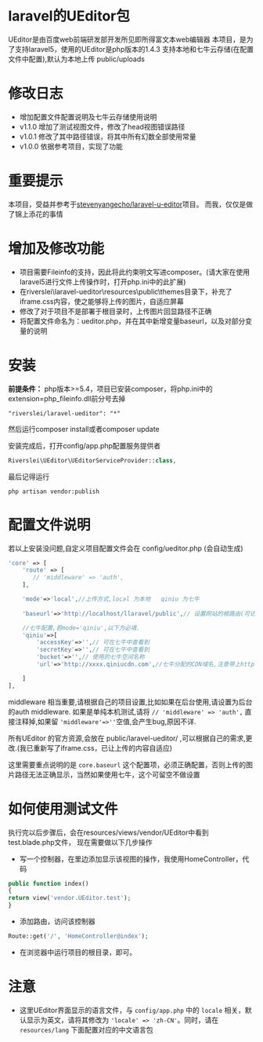 # laravel的UEditor包
UEditor是由百度web前端研发部开发所见即所得富文本web编辑器
本项目，是为了支持laravel5，使用的UEditor是php版本的1.4.3
支持本地和七牛云存储(在配置文件中配置),默认为本地上传 public/uploads

# 修改日志
* 增加配置文件配置说明及七牛云存储使用说明
* v1.1.0 增加了测试视图文件，修改了head视图错误路径
* v1.0.1 修改了其中路径错误，将其中所有幻数全部使用常量
* v1.0.0 依据参考项目，实现了功能

# 重要提示
本项目，受益并参考于[stevenyangecho/laravel-u-editor](https://github.com/stevenyangecho/laravel-u-editor)项目。
而我，仅仅是做了锦上添花的事情


# 增加及修改功能
* 项目需要Fileinfo的支持，因此将此约束明文写进composer。(请大家在使用laravel5进行文件上传操作时，打开php.ini中的此扩展)
* 在riverslei\laravel-ueditor\resources\public\themes目录下，补充了iframe.css内容，使之能够将上传的图片，自适应屏幕
* 修改了对于项目不是部署于根目录时，上传图片回显路径不正确
* 将配置文件命名为：ueditor.php，并在其中新增变量baseurl，以及对部分变量的说明


# 安装
**前提条件：** php版本>=5.4，项目已安装composer，将php.ini中的extension=php_fileinfo.dll前分号去掉
```composer
"riverslei/laravel-ueditor": "*"
```
然后运行composer install或者composer update

安装完成后，打开config/app.php配置服务提供者
```php
Riverslei\UEditor\UEditorServiceProvider::class,
```
最后记得运行
```artisan
php artisan vendor:publish
```

# 配置文件说明
若以上安装没问题,自定义项目配置文件会在 config/ueditor.php  (会自动生成)
```php
'core' => [
    'route' => [
       // 'middleware' => 'auth',
    ],

    'mode'=>'local',//上传方式,local 为本地   qiniu 为七牛
	
	'baseurl'=>'http://localhost/llaravel/public',// 设置网站的根路由(可访问到index.php的路由)

    //七牛配置,若mode='qiniu',以下为必填.
    'qiniu'=>[
        'accessKey'=>'',// 可在七牛中查看到
        'secretKey'=>'',// 可在七牛中查看到
        'bucket'=>'',// 使用的七牛空间名称
        'url'=>'http://xxxx.qiniucdn.com',//七牛分配的CDN域名,注意带上http://

    ]
],
```
middleware 相当重要,请根据自己的项目设置,比如如果在后台使用,请设置为后台的auth middleware.
如果是单纯本机测试,请将 
`// 'middleware' => 'auth',` 直接注释掉,如果留 `'middleware'=>''`空值,会产生bug,原因不详.

所有UEditor 的官方资源,会放在 public/laravel-ueditor/ ,可以根据自己的需求,更改.(我已重新写了iframe.css，已让上传的内容自适应)

这里需要重点说明的是 `core.baseurl` 这个配置项，必须正确配置，否则上传的图片路径无法正确显示，当然如果使用七牛，这个可留空不做设置

# 如何使用测试文件
执行完以后步骤后，会在resources/views/vendor/UEditor中看到test.blade.php文件，
现在需要做以下几步操作
* 写一个控制器，在里边添加显示该视图的操作，我使用HomeController，代码
```php
public function index()
{
return view('vendor.UEditor.test');
}
```
* 添加路由，访问该控制器
```php
Route::get('/', 'HomeController@index');
```
* 在浏览器中运行项目的根目录，即可。

# 注意
* 这里UEditor界面显示的语言文件，与 `config/app.php` 中的 `locale` 相关，默认显示为英文，请将其修改为 `'locale' => 'zh-CN'`。同时，请在 `resources/lang` 下面配置对应的中文语言包
